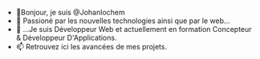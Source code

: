 - 👋Bonjour, je suis @JohanIochem
- 👀 Passioné par les nouvelles technologies ainsi que par le web...
- 🌱 ...Je suis Développeur Web et actuellement en formation Concepteur & Développeur D'Applications. 
- 📫 Retrouvez ici les avancées de mes projets.

<!---
JohanIochem/JohanIochem is a ✨ special ✨ repository because its `README.md` (this file) appears on your GitHub profile.
You can click the Preview link to take a look at your changes.
--->
